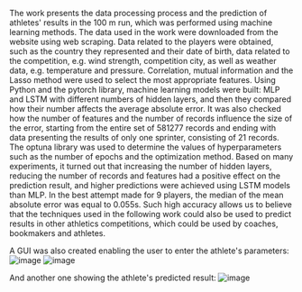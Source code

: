 The work presents the data processing process and the prediction of athletes' results in the 100 m run, which was performed using machine learning methods. The data used in the work were downloaded from the website using web scraping. Data related to the players were obtained, such as the country they represented and their date of birth, data related to the competition, e.g. wind strength, competition city, as well as weather data, e.g. temperature and pressure. Correlation, mutual information and the Lasso method were used to select the most appropriate features. Using Python and the pytorch library, machine learning models were built: MLP and LSTM with different numbers of hidden layers, and then they compared how their number affects the average absolute error. It was also checked how the number of features and the number of records influence the size of the error, starting from the entire set of 581277 records and ending with data presenting the results of only one sprinter, consisting of 21 records. The optuna library was used to determine the values of hyperparameters such as the number of epochs and the optimization method. Based on many experiments, it turned out that increasing the number of hidden layers, reducing the number of records and features had a positive effect on the prediction result, and higher predictions were achieved using LSTM models than MLP. In the best attempt made for 9 players, the median of the mean absolute error was equal to 0.055s. Such high accuracy allows us to believe that the techniques used in the following work could also be used to predict results in other athletics competitions, which could be used by coaches, bookmakers and athletes.

A GUI was also created enabling the user to enter the athlete's parameters:
                        ![image](https://github.com/AdaSzmygin/Athletes-Score-Prediction/assets/74568364/40928bd9-d3c4-460b-84e7-7f713a82fc84)          ![image](https://github.com/AdaSzmygin/Athletes-Score-Prediction/assets/74568364/70d43872-5aad-426f-810a-43354586cba5)


And another one showing the athlete's predicted result:
                                            ![image](https://github.com/AdaSzmygin/Athletes-Score-Prediction/assets/74568364/0a8d2228-5b7b-42b4-937d-8ad1333d5a7c)
